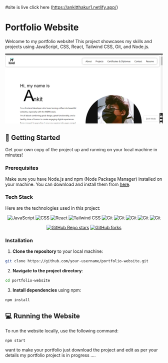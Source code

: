 #site is live click here (https://ankitthakur1.netlify.app/)


# Portfolio Website

Welcome to my portfolio website! This project showcases my skills and projects using JavaScript, CSS, React, Tailwind CSS, Git, and Node.js.

![Portfolio Website Preview](src/assets/preview.png)

## 🚀 Getting Started

Get your own copy of the project up and running on your local machine in minutes!

### Prerequisites

Make sure you have Node.js and npm (Node Package Manager) installed on your machine. You can download and install them from [here](https://nodejs.org/).

### Tech Stack

Here are the technologies used in this project:

<div align="center">
<img src="https://img.shields.io/badge/GIT-E44C30?style=for-the-badge&logo=git&logoColor=white" alt="JavaScript" width="100" height="28" />
<img src="https://img.shields.io/badge/powershell-5391FE?style=for-the-badge&logo=powershell&logoColor=white" alt="CSS" width="100" height="28" />
<img src="https://img.shields.io/badge/windows%20terminal-4D4D4D?style=for-the-badge&logo=windows%20terminal&logoColor=white" alt="React" width="100" height="28" />
<img src="https://img.shields.io/badge/Brave-FF1B2D?style=for-the-badge&logo=Brave&logoColor=white" alt="Tailwind CSS" width="100" height="28" />
<img src="https://img.shields.io/badge/Firefox_Browser-FF7139?style=for-the-badge&logo=Firefox-Browser&logoColor=white" alt="Git" width="100" height="28" />
<img src="https://img.shields.io/badge/React-20232A?style=for-the-badge&logo=react&logoColor=61DAFB" alt="Git" width="100" height="28" />
<img src="https://img.shields.io/badge/HTML5-E34F26?style=for-the-badge&logo=html5&logoColor=white" alt="Git" width="100" height="28" />
<img src="https://img.shields.io/badge/JavaScript-323330?style=for-the-badge&logo=javascript&logoColor=F7DF1E" alt="Git" width="100" height="28" />
<img src="https://img.shields.io/badge/CSS3-1572B6?style=for-the-badge&logo=css3&logoColor=white" alt="Git" width="100" height="28" />

[![GitHub Repo stars](https://img.shields.io/github/stars/thakurankit012/portfolio?style=social)](https://github.com/thakurankit012/portfolio)
[![GitHub forks](https://img.shields.io/github/forks/thakurankit012/portfolio?style=social)](https://github.com/thakurankit012/portfolio)







  
  
</div>

### Installation

1. **Clone the repository** to your local machine:

```bash
git clone https://github.com/your-username/portfolio-website.git
```

2. **Navigate to the project directory**:

```bash
cd portfolio-website
```

3. **Install dependencies** using npm:

```bash
npm install
```

## 💻 Running the Website

To run the website locally, use the following command:

```bash
npm start
```

want to make your portfolio just download the project and edit as per your details 
my portfolio project is in progress ....

